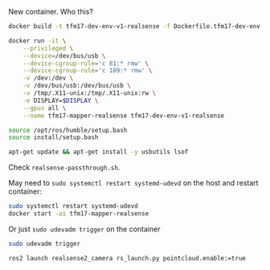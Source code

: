 New container. Who this?

```bash
docker build -t tfm17-dev-env-v1-realsense -f Dockerfile.tfm17-dev-env-v1.realsense.v1 .
```

```bash
docker run -it \
    --privileged \
    --device=/dev/bus/usb \
    --device-cgroup-rule='c 81:* rmw' \
    --device-cgroup-rule='c 189:* rmw' \
    -v /dev:/dev \
    -v /dev/bus/usb:/dev/bus/usb \
    -v /tmp/.X11-unix:/tmp/.X11-unix:rw \
    -e DISPLAY=$DISPLAY \
    --gpus all \
    --name tfm17-mapper-realsense tfm17-dev-env-v1-realsense
```

```bash
source /opt/ros/humble/setup.bash 
source install/setup.bash 
```

```bash
apt-get update && apt-get install -y usbutils lsof

```

Check `realsense-passthrough.sh`.

May need to `sudo systemctl restart systemd-udevd` on the host and restart container:
```bash
sudo systemctl restart systemd-udevd
docker start -ai tfm17-mapper-realsense
```

Or just `sudo udevadm trigger` on the container
```bash
sudo udevadm trigger
```

```bash
ros2 launch realsense2_camera rs_launch.py pointcloud.enable:=true
```
